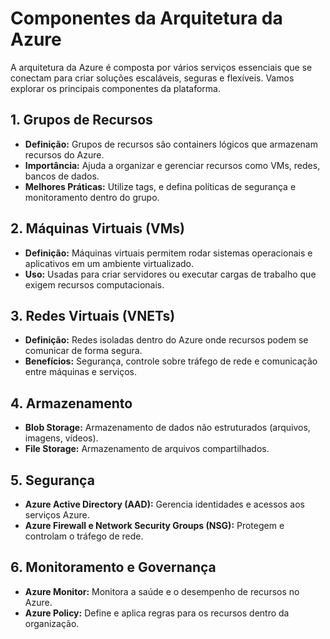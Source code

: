 # Componentes da Arquitetura da Azure

A arquitetura da Azure é composta por vários serviços essenciais que se conectam para criar soluções escaláveis, seguras e flexíveis. Vamos explorar os principais componentes da plataforma.

## 1. **Grupos de Recursos**
   - **Definição:** Grupos de recursos são containers lógicos que armazenam recursos do Azure.
   - **Importância:** Ajuda a organizar e gerenciar recursos como VMs, redes, bancos de dados.
   - **Melhores Práticas:** Utilize tags, e defina políticas de segurança e monitoramento dentro do grupo.

## 2. **Máquinas Virtuais (VMs)**
   - **Definição:** Máquinas virtuais permitem rodar sistemas operacionais e aplicativos em um ambiente virtualizado.
   - **Uso:** Usadas para criar servidores ou executar cargas de trabalho que exigem recursos computacionais.

## 3. **Redes Virtuais (VNETs)**
   - **Definição:** Redes isoladas dentro do Azure onde recursos podem se comunicar de forma segura.
   - **Benefícios:** Segurança, controle sobre tráfego de rede e comunicação entre máquinas e serviços.

## 4. **Armazenamento**
   - **Blob Storage:** Armazenamento de dados não estruturados (arquivos, imagens, vídeos).
   - **File Storage:** Armazenamento de arquivos compartilhados.

## 5. **Segurança**
   - **Azure Active Directory (AAD):** Gerencia identidades e acessos aos serviços Azure.
   - **Azure Firewall e Network Security Groups (NSG):** Protegem e controlam o tráfego de rede.

## 6. **Monitoramento e Governança**
   - **Azure Monitor:** Monitora a saúde e o desempenho de recursos no Azure.
   - **Azure Policy:** Define e aplica regras para os recursos dentro da organização.
